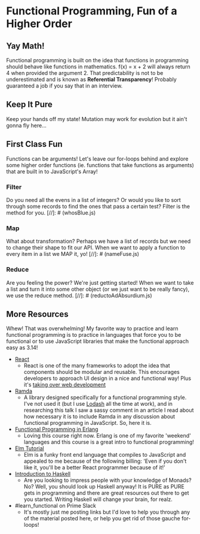 # Functional Programming, Fun of a Higher Order

## Yay Math!

Functional programming is built on the idea that functions in programming should
behave like functions in mathematics. f(x) = x + 2 will always return 4 when
provided the argument 2.  That predictability is not to be underestimated and is
known as **Referential Transparency**!  Probably guaranteed a job if you say
that in an interview.

## Keep It Pure

Keep your hands off my state!  Mutation may work for evolution but it ain't
gonna fly here...

## First Class Fun

Functions can be arguments!  Let's leave our for-loops behind and explore some
higher order functions (ie. functions that take functions as arguments) that are
built in to JavaScript's Array!

### Filter

Do you need all the evens in a list of integers?  Or would you like to sort
through some records to find the ones that pass a certain test?  Filter is the
method for you.
[//]: # (whosBlue.js)

### Map

What about transformation?  Perhaps we have a list of records but we need to
change their shape to fit our API.  When we want to apply a function to every
item in a list we MAP it, yo!
[//]: # (nameFuse.js)

### Reduce

Are you feeling the power?  We're just getting started!  When we want to take a
list and turn it into some other object (or we just want to be really fancy), we
use the reduce method.
[//]: # (reductoAdAbsurdium.js)

## More Resources

Whew!  That was overwhelming!  My favorite way to practice and learn functional
programming is to practice in languages that force you to be functional or to
use JavaScript libraries that make the functional approach easy as 3.14!

- [React](https://facebook.github.io/react/tutorial/tutorial.html)
  - React is one of the many frameworks to adopt the idea that components should
    be modular and reusable.  This encourages developers to approach UI design
    in a nice and functional way!  Plus it's [taking over web development](https://medium.freecodecamp.com/yes-react-is-taking-over-front-end-development-the-question-is-why-40837af8ab76)
- [Ramda](http://ramdajs.com/)
  - A library designed specifically for a functional programming style.  I've
    not used it (but I use [Lodash](https://lodash.com/) all the time at work),
    and in researching this talk I saw a sassy comment in an article I read about
    how necessary it is to include Ramda in any discussion about functional
    programming in JavaScript.  So, here it is.
- [Functional Programming in Erlang](https://www.futurelearn.com/courses/functional-programming-erlang/)
  - Loving this course right now.  Erlang is one of my favorite 'weekend'
    languages and this course is a great intro to functional programming!
- [Elm Tutorial](https://www.elm-tutorial.org/en/)
  - Elm is a funky front end language that compiles to JavaScript and appealed
    to me because of the following billing: 'Even if you don't like it, you'll
    be a better React programmer because of it!'
- [Introduction to Haskell](http://www.cis.upenn.edu/~cis194/fall16/)
  - Are you looking to impress people with your knowledge of Monads? No? Well,
    you should look up Haskell anyway!  It is PURE as PURE gets in programming
    and there are great resources out there to get you started.  Writing Haskell
    will change your brain, for realz.
- #learn_functional on Prime Slack
  - It's mostly just me posting links but I'd love to help you through any of
    the material posted here, or help you get rid of those gauche for-loops!
